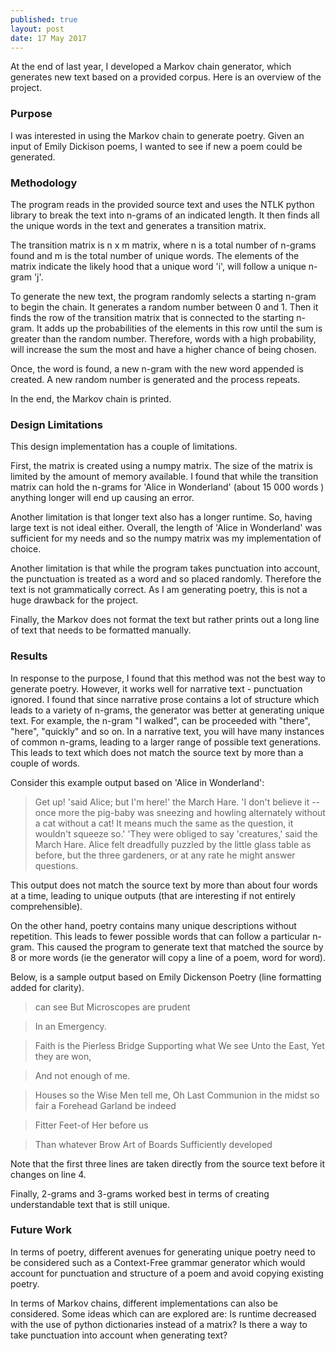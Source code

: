 ```yaml
---
published: true
layout: post
date: 17 May 2017
---
```

At the end of last year, I developed a Markov chain generator, which generates new text based on a provided corpus. Here is an overview of the project. 

### Purpose 
I was interested in using the Markov chain to generate poetry. Given an input of Emily Dickison poems, I wanted to see if new a poem could be generated. 

### Methodology
The program reads in the provided source text and uses the NTLK python library to break the text into n-grams of an indicated length. It then finds all the unique words in the text and generates a transition matrix. 

The transition matrix is n x m matrix, where n is a total number of n-grams found and m is the total number of unique words. The elements of the matrix indicate the likely hood that a unique word 'i',  will follow a unique n-gram 'j'. 

To generate the new text, the program randomly selects a starting n-gram to begin the chain. It generates a random number between 0 and 1. Then it finds the row of the transition matrix that is connected to the starting n-gram. It adds up the probabilities of the elements in this row until the sum is greater than the random number.  Therefore, words with a high probability, will increase the sum the most and have a higher chance of being chosen. 

Once, the word is found, a new n-gram with the new word appended is created. A new random number is generated and the process repeats. 

In the end, the Markov chain is printed. 

### Design Limitations
This design implementation has a couple of limitations. 

First, the matrix is created using a numpy matrix. The size of the matrix is limited by the amount of memory available. I found that while the transition matrix can hold the n-grams for 'Alice in Wonderland' (about 15 000 words ) anything longer will end up causing an error. 

Another limitation is that longer text also has a longer runtime. So, having large text is not ideal either. Overall, the length of 'Alice in Wonderland' was sufficient for my needs and so the numpy matrix was my implementation of choice. 

Another limitation is that while the program takes punctuation into account, the punctuation is treated as a word and so placed randomly. Therefore the text is not grammatically correct. As I am generating poetry, this is not a huge drawback for the project. 

Finally, the Markov does not format the text but rather prints out a long line of text that needs to be formatted manually. 

### Results
In response to the purpose, I found that this method was not the best way to generate poetry. However, it works well for narrative text  - punctuation ignored. I found that since narrative prose contains a lot of structure which leads to a variety of n-grams, the generator was better at generating unique text. For example, the n-gram "I walked", can be proceeded with "there", "here", "quickly" and so on. In a narrative text, you will have many instances of common n-grams, leading to a larger range of possible text generations. This leads to text which does not match the source text by more than a couple of words. 

Consider this example output based on 'Alice in Wonderland':

>Get up! 'said Alice; but I'm here!' the March Hare. 'I don't believe it -- once more the pig-baby was
>sneezing and howling alternately without a cat without a cat! It means much the same as the question, it
>wouldn't squeeze so.' 'They were obliged to say 'creatures,' said the March Hare. Alice felt dreadfully
>puzzled by the little glass table as before, but the three gardeners, or at any rate he might answer
>questions. 


This output does not match the source text by more than about four words at a time, leading to unique outputs (that are interesting if not entirely comprehensible). 

On the other hand, poetry contains many unique descriptions without repetition. This leads to fewer possible words that can follow a particular n-gram. This caused the program to generate text that matched the source by 8 or more words (ie the generator will copy a line of a poem, word for word). 

Below, is a sample output based on Emily Dickenson Poetry (line formatting added for clarity).  
>can see But Microscopes are prudent

>In an Emergency.

>Faith is the Pierless Bridge Supporting what We see Unto the East,  Yet they are won, 

>And not enough of me. 

>Houses so the Wise Men tell me, Oh Last Communion in the midst  so fair a Forehead Garland be indeed 

>Fitter Feet-of Her before us 

>Than whatever Brow Art of Boards Sufficiently developed

Note that the first three lines are taken directly from the source text before it changes on line 4.

Finally, 2-grams and 3-grams worked best in terms of creating understandable text that is still unique. 

### Future Work
In terms of poetry, different avenues for generating unique poetry need to be considered such as a Context-Free grammar generator which would account for punctuation and structure of a poem and avoid copying existing poetry. 

In terms of Markov chains, different implementations can also be considered.  Some ideas which can are explored are: Is runtime decreased with the use of python dictionaries instead of a matrix? Is there a way to take punctuation into account when generating text?
